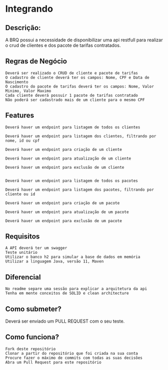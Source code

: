 Integrando
====

## Descrição:

A BRQ possui a necessidade de disponibilizar uma api restfull para realizar o crud de clientes e dos pacote de tarifas contratados.

## Regras de Negócio

    Deverá ser realizado o CRUD de cliente e pacote de tarifas
    O cadastro de cliente deverá ter os campos: Nome, CPF e Data de Nascimento
    O cadastro do pacote de tarifas deverá ter os campos: Nome, Valor Minimo, Valor Maximo
    Cada cliente deverá possuir 1 pacote de tarifas contratado
    Não poderá ser cadastrado mais de um cliente para o mesmo CPF

## Features

    Deverá haver um endpoint para listagem de todos os clientes 
    
    Deverá haver um endpoint para listagem dos clientes, filtrando por nome, id ou cpf

    Deverá haver um endpoint para criação de um cliente

    Deverá haver um endpoint para atualização de um cliente

    Deverá haver um endpoint para exclusão de um cliente
    
    
    Deverá haver um endpoint para listagem de todos os pacotes 
    
    Deverá haver um endpoint para listagem dos pacotes, filtrando por cliente ou id

    Deverá haver um endpoint para criação de um pacote

    Deverá haver um endpoint para atualização de um pacote

    Deverá haver um endpoint para exclusão de um pacote

## Requisitos

    A API deverá ter um swagger
    Teste unitário
    Utilizar o banco h2 para simular a base de dados em memória
    Utilizar a linguagem Java, versão 11, Maven

## Diferencial

    No readme separe uma sessão para explicar a arquitetura da api
    Tenha em mente conceitos de SOLID e clean architecture

## Como submeter?

Deverá ser enviado um PULL REQUEST com o seu teste.

## Como funciona?

    Fork deste repositório
    Clonar a partir do repositório que foi criada na sua conta
    Procure fazer o máximo de commits com todas as suas decisões
    Abra um Pull Request para este repositório
